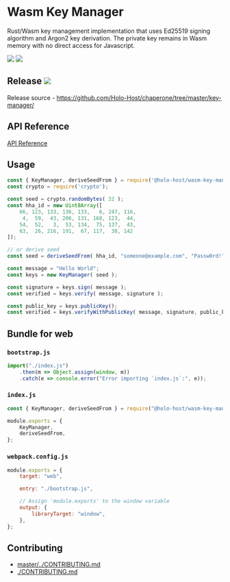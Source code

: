 
# Wasm Key Manager

Rust/Wasm key management implementation that uses Ed25519 signing algorithm and Argon2 key
derivation.  The private key remains in Wasm memory with no direct access for Javascript.

![](https://img.shields.io/maintenance/last%20update%202019-12/2019?style=flat-square)
![](https://img.shields.io/badge/dev@latest-0.0.5-orange?style=flat-square)

## Release ![](https://img.shields.io/npm/v/@holo-host/wasm-key-manager/latest?style=flat-square)
Release source - https://github.com/Holo-Host/chaperone/tree/master/key-manager/


## API Reference

[API Reference](https://holo-host.github.io/chaperone/key-manager/docs/KeyManager.html)


## Usage

```js
const { KeyManager, deriveSeedFrom } = require('@holo-host/wasm-key-manager');
const crypto = require('crypto');

const seed = crypto.randomBytes( 32 );
const hha_id = new Uint8Array([
    66, 123, 133, 136, 133,   6, 247, 116,
     4,  59,  43, 206, 131, 168, 123,  44,
    54,  52,   3,  53, 134,  75, 137,  43,
    63,  26, 216, 191,  67, 117,  38, 142
]);

// or derive seed
const seed = deriveSeedFrom( hha_id, "someone@example.com", "Passw0rd!");

const message = "Hello World";
const keys = new KeyManager( seed );

const signature = keys.sign( message );
const verified = keys.verify( message, signature );

const public_key = keys.publicKey();
const verified = keys.verifyWithPublicKey( message, signature, public_key );
```

## Bundle for web

### `bootstrap.js`
```js
import("./index.js")
    .then(m => Object.assign(window, m))
    .catch(e => console.error("Error importing `index.js`:", e));
```

### `index.js`
```js
const { KeyManager, deriveSeedFrom } = require("@holo-host/wasm-key-manager");

module.exports = {
    KeyManager,
    deriveSeedFrom,
};
```

### `webpack.config.js`
```js
module.exports = {
    target: "web",

    entry: "./bootstrap.js",

    // Assign 'module.exports' to the window variable
    output: {
        libraryTarget: "window",
    },
};
```

## Contributing

- [master/../CONTRIBUTING.md](https://github.com/Holo-Host/chaperone/blob/master/key-manager/README.md)
- [./CONTRIBUTING.md](./CONTRIBUTING.md)
